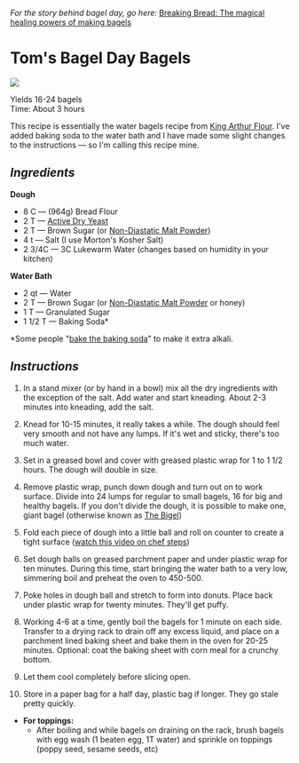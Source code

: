 *For the story behind bagel day, go here:* [Breaking Bread: The magical healing powers of making bagels ](https://www.pghcitypaper.com/pittsburgh/breaking-bread-the-magical-healing-powers-of-making-bagels/Content?oid=13837681)

# **Tom's Bagel Day Bagels**  
![](IMG_20190316_100736.jpg)

Yields 16-24 bagels   
Time: About 3 hours  

This recipe is essentially the water bagels recipe from [King Arthur Flour](https://www.kingarthurflour.com/recipes/bagels-recipe). I've added baking soda to the water bath and I have made some slight changes to the instructions — so I'm calling this recipe mine. 

## *Ingredients*

**Dough**

* 8 C — (964g) Bread Flour 
* 2 T — [Active Dry Yeast](https://redstaryeast.com/products/red-star/red-star-active-dry-yeast/)
* 2 T — Brown Sugar (or [Non-Diastatic Malt Powder](https://www.kingarthurflour.com/shop/items/non-diastatic-malt-powder-16-oz))
* 4 t — Salt (I use Morton's Kosher Salt)
* 2 3/4C — 3C Lukewarm Water (changes based on humidity in your kitchen)

**Water Bath**

* 2 qt — Water
* 2 T — Brown Sugar (or [Non-Diastatic Malt Powder](https://www.kingarthurflour.com/shop/items/non-diastatic-malt-powder-16-oz) or honey)
* 1 T — Granulated Sugar
* 1 1/2 T — Baking Soda*

*Some people "[bake the baking soda](https://www.nytimes.com/2010/09/15/dining/15curious.html)" to make it extra alkali. 

## *Instructions*

1. In a stand mixer (or by hand in a bowl) mix all the dry ingredients with the exception of the salt. Add water and start kneading. About 2-3 minutes into kneading, add the salt. 

2. Knead for 10-15 minutes, it really takes a while. The dough should feel very smooth and not have any lumps. If it's wet and sticky, there's too much water.   
3. Set in a greased bowl and cover with greased plastic wrap for 1 to 1 1/2 hours. The dough will double in size. 
4. Remove plastic wrap, punch down dough and turn out on to work surface. Divide into 24 lumps for regular to small bagels, 16 for big and healthy bagels. If you don't divide the dough, it is possible to make one, giant bagel (otherwise known as [The Bigel](https://www.instagram.com/p/BtqdfVQhIL-/))
5. Fold each piece of dough into a little ball and roll on counter to create a tight surface ([watch this video on chef steps](https://www.youtube.com/watch?v=u2OptU3CBfk&feature=youtu.be))
6. Set dough balls on greased parchment paper and under plastic wrap for ten minutes. During this time, start bringing the water bath to a very low, simmering boil and preheat the oven to 450-500. 
7. Poke holes in dough ball and stretch to form into donuts. Place back under plastic wrap for twenty minutes. They'll get puffy.
8. Working 4-6 at a time, gently boil the bagels for 1 minute on each side. Transfer to a drying rack to drain off any excess liquid, and place on a parchment lined baking sheet and bake them in the oven for 20-25 minutes. Optional: coat the baking sheet with corn meal for a crunchy bottom.
9. Let them cool completely before slicing open. 
10. Store in a paper bag for a half day, plastic bag if longer. They go stale pretty quickly. 

* **For toppings:**
	- After boiling and while bagels on draining on the rack, brush bagels with egg wash (1 beaten egg, 1T water) and sprinkle on toppings (poppy seed, sesame seeds, etc)